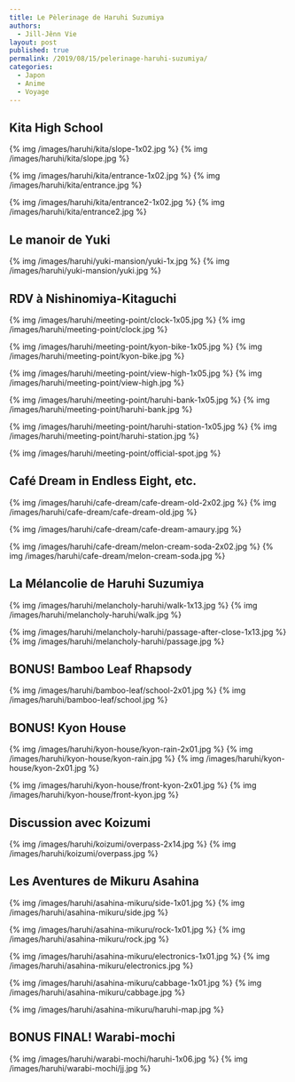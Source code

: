 ```yaml
---
title: Le Pèlerinage de Haruhi Suzumiya
authors:
  - Jill-Jênn Vie
layout: post
published: true
permalink: /2019/08/15/pelerinage-haruhi-suzumiya/
categories:
  - Japon
  - Anime
  - Voyage
---
```


## Kita High School

{% img /images/haruhi/kita/slope-1x02.jpg %}
{% img /images/haruhi/kita/slope.jpg %}

{% img /images/haruhi/kita/entrance-1x02.jpg %}
{% img /images/haruhi/kita/entrance.jpg %}

{% img /images/haruhi/kita/entrance2-1x02.jpg %}
{% img /images/haruhi/kita/entrance2.jpg %}

## Le manoir de Yuki

{% img /images/haruhi/yuki-mansion/yuki-1x.jpg %}
{% img /images/haruhi/yuki-mansion/yuki.jpg %}

## RDV à Nishinomiya-Kitaguchi

{% img /images/haruhi/meeting-point/clock-1x05.jpg %}
{% img /images/haruhi/meeting-point/clock.jpg %}

{% img /images/haruhi/meeting-point/kyon-bike-1x05.jpg %}
{% img /images/haruhi/meeting-point/kyon-bike.jpg %}

{% img /images/haruhi/meeting-point/view-high-1x05.jpg %}
{% img /images/haruhi/meeting-point/view-high.jpg %}

{% img /images/haruhi/meeting-point/haruhi-bank-1x05.jpg %}
{% img /images/haruhi/meeting-point/haruhi-bank.jpg %}

{% img /images/haruhi/meeting-point/haruhi-station-1x05.jpg %}
{% img /images/haruhi/meeting-point/haruhi-station.jpg %}

{% img /images/haruhi/meeting-point/official-spot.jpg %}

## Café Dream in Endless Eight, etc.

{% img /images/haruhi/cafe-dream/cafe-dream-old-2x02.jpg %}
{% img /images/haruhi/cafe-dream/cafe-dream-old.jpg %}

{% img /images/haruhi/cafe-dream/cafe-dream-amaury.jpg %}

{% img /images/haruhi/cafe-dream/melon-cream-soda-2x02.jpg %}
{% img /images/haruhi/cafe-dream/melon-cream-soda.jpg %}

## La Mélancolie de Haruhi Suzumiya

{% img /images/haruhi/melancholy-haruhi/walk-1x13.jpg %}
{% img /images/haruhi/melancholy-haruhi/walk.jpg %}

{% img /images/haruhi/melancholy-haruhi/passage-after-close-1x13.jpg %}
{% img /images/haruhi/melancholy-haruhi/passage.jpg %}

## BONUS! Bamboo Leaf Rhapsody

{% img /images/haruhi/bamboo-leaf/school-2x01.jpg %}
{% img /images/haruhi/bamboo-leaf/school.jpg %}

## BONUS! Kyon House

{% img /images/haruhi/kyon-house/kyon-rain-2x01.jpg %}
{% img /images/haruhi/kyon-house/kyon-rain.jpg %}
{% img /images/haruhi/kyon-house/kyon-2x01.jpg %}

{% img /images/haruhi/kyon-house/front-kyon-2x01.jpg %}
{% img /images/haruhi/kyon-house/front-kyon.jpg %}

## Discussion avec Koizumi

{% img /images/haruhi/koizumi/overpass-2x14.jpg %}
{% img /images/haruhi/koizumi/overpass.jpg %}

## Les Aventures de Mikuru Asahina

{% img /images/haruhi/asahina-mikuru/side-1x01.jpg %}
{% img /images/haruhi/asahina-mikuru/side.jpg %}

{% img /images/haruhi/asahina-mikuru/rock-1x01.jpg %}
{% img /images/haruhi/asahina-mikuru/rock.jpg %}

{% img /images/haruhi/asahina-mikuru/electronics-1x01.jpg %}
{% img /images/haruhi/asahina-mikuru/electronics.jpg %}

{% img /images/haruhi/asahina-mikuru/cabbage-1x01.jpg %}
{% img /images/haruhi/asahina-mikuru/cabbage.jpg %}

{% img /images/haruhi/asahina-mikuru/haruhi-map.jpg %}

## BONUS FINAL! Warabi-mochi

{% img /images/haruhi/warabi-mochi/haruhi-1x06.jpg %}
{% img /images/haruhi/warabi-mochi/jj.jpg %}
